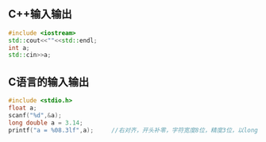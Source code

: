 ## C++输入输出
```C++
#include <iostream> 
std::cout<<""<<std::endl;
int a;
std::cin>>a;
```
## C语言的输入输出
```C++
#include <stdio.h>
float a;
scanf("%d",&a); 
long double a = 3.14;
printf("a = %08.3lf",a);     //右对齐，开头补零，字符宽度8位，精度3位，以long double型输出。
```
